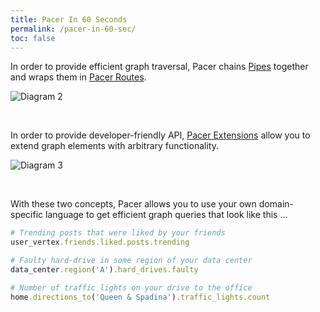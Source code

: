 ```yaml
---
title: Pacer In 60 Seconds
permalink: /pacer-in-60-sec/
toc: false
---
```



In order to provide efficient graph traversal, Pacer chains [Pipes](http://pipes.tinkerpop.com) together and wraps them in [Pacer Routes](Routes).

![Diagram 2]({{site.baseurl}}/images/PacerHome_img2.png)

<br />

In order to provide developer-friendly API, [Pacer Extensions](Pacer-extensions) allow you to extend graph elements with arbitrary functionality.

![Diagram 3]({{site.baseurl}}/images/PacerHome_img3.png)

<br />


With these two concepts, Pacer allows you to use your own domain-specific language to get efficient graph queries that look like this ...

```ruby
# Trending posts that were liked by your friends
user_vertex.friends.liked.posts.trending

# Faulty hard-drive in some region of your data center
data_center.region('A').hard_drives.faulty

# Number of traffic lights on your drive to the office
home.directions_to('Queen & Spadina').traffic_lights.count
```

